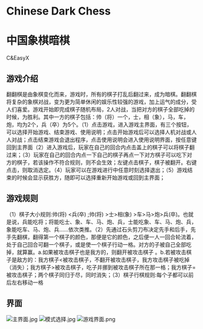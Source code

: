 # Chinese Dark Chess
# 中国象棋暗棋
C&EasyX

## 游戏介绍
翻翻棋是由象棋变化而来，游戏时，所有的棋子打乱后翻过来，成为暗棋。翻翻棋将复杂的象棋对战，变为更为简单休闲的娱乐性较强的游戏，加上运气的成分，受人们喜爱。游戏开始即完成棋子随机布局，2人对战，当把对方的棋子全部吃掉的时候，为胜利。其中一方的棋子包括：帅（将）一个，士，相（象），马，车，炮，均为2个，兵（卒）为5个。（1）点击游戏，进入游戏主界面，有三个按钮，可以选择开始游戏、结束游戏、使用说明；点击开始游戏后可以选择人机对战或人人对战；点击结束游戏会退出程序，点击使用说明会进入使用说明界面，按任意键回到主界面（2）进入游戏后，玩家在自己的回合内点击盖上的棋子可以将棋子翻过来；（3）玩家在自己的回合内点一下自己的棋子再点一下对方棋子可以吃下对方的棋子，若该操作不符合规则，则不会生效；左键点击棋子，棋子被翻开。右键点击，则取消选定。（4）玩家可以在游戏进行中任意时刻选择退出；（5）游戏结束的时候会显示获胜方，随即可以选择重新开始游戏或回到主界面；
## 游戏规则
（1）棋子大小规则:帅(将) <兵(卒) ;帅(将) >士>相(象) >车>马>炮>兵(卒)。也就是说，兵能吃将；将能吃士、象、车、马、炮、兵，士能吃象、车、马、炮、兵，象能吃车、马、炮、兵……依次类推。（2）先通过石头剪刀布决定先手和后手，先手先翻棋，翻得第一个棋子的颜色，那便是它的颜色，之后便一人一回合轮流着，处于自己回合可翻一个棋子，或是使一个棋子行动一格。对方的子被自己全部吃掉，就算赢。a.如果被攻击棋子也是我方的，则翻开被攻击棋子 。b.若被攻击棋子是敌方的：我方棋子<被攻击棋子，不翻开被攻击棋子，我方攻击棋子被吃掉（消失）；我方棋子>被攻击棋子，吃子并挪到被攻击棋子所在那一格；我方棋子=被攻击棋子；两个棋子同归于尽，同时消失；（3）棋子行棋规则:每个子都可以前后左右移动一格
## 界面
![主界面.jpg](https://cdn.nlark.com/yuque/0/2020/jpeg/631670/1606033845199-087d948e-6dbe-4815-ba85-7766d2ed32fb.jpeg#align=left&display=inline&height=228&margin=%5Bobject%20Object%5D&name=%E4%B8%BB%E7%95%8C%E9%9D%A2.jpg&originHeight=488&originWidth=960&size=210417&status=done&style=none&width=448)
![模式选择.jpg](https://cdn.nlark.com/yuque/0/2020/jpeg/631670/1606033844474-a6dfba22-2e78-4483-890e-276749f86394.jpeg#align=left&display=inline&height=227&margin=%5Bobject%20Object%5D&name=%E6%A8%A1%E5%BC%8F%E9%80%89%E6%8B%A9.jpg&originHeight=488&originWidth=960&size=123587&status=done&style=none&width=447)
![游戏界面.png](https://cdn.nlark.com/yuque/0/2020/png/631670/1606033914577-31722556-6321-4f05-b321-b5c3f016122f.png#align=left&display=inline&height=227&margin=%5Bobject%20Object%5D&name=%E6%B8%B8%E6%88%8F%E7%95%8C%E9%9D%A2.png&originHeight=731&originWidth=1441&size=742558&status=done&style=none&width=448)
